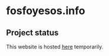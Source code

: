 # fosfoyesos.info

## Project status

This website is hosted [here](https://tintobit.biz/) temporarily.
